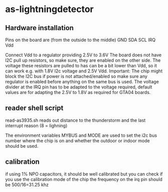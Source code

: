 # as-lightningdetector
Hardware installation
---------------------

Pins on the board are (from the outside to the middle)
GND
SDA
SCL
IRQ
Vdd

Connect Vdd to a regulator providing 2.5V to 3.6V
The board does not have I2C pull up resistors, 
so make sure, they are enabled on the other side.
The voltage these resistors are pulled to has can be a bit lower
than Vdd, so it can work e.g. with 1.8V I2c voltage and 2.5V
Vdd.
Important: The chip might block the I2C bus if power is not attached/enabled
so make sure any regulator is enabled before anything on the same bus is used.
The voltage divider at the IRQ pin has to be adapted to the
voltage required, default values are for adapting the 2.5V to 1.8V as required for GTA04 boards.

reader shell script
--------------------
read-as3935.sh reads out distance to the thunderstorm
and the last interrupt reason (8 = lighning)

The environment variables MYBUS and MODE are used to set the i2c bus number where the chip is on and whether the outdoor or indoor mode should be used.

calibration
-----------
if using 1% NPO capacitors, it should be well calibrated
but you can check if you use the calibration mode of the chip
the frequency on the irq pin should be 500/16=31.25 khz
